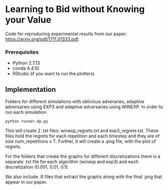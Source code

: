 # Learning to Bid without Knowing your Value

Code for reproducing experimental results from our paper: https://arxiv.org/pdf/1711.01333.pdf.

### Prerequisites

* Python 2.7.13
* conda 4.4.10 
* RStudio (if you want to run the plotters)

## Implementation

Folders for different simulations with oblivious adveraries, adaptive adversaries using EXP3 and adaptive adversaries using WINEXP. In order to run each simulation: 
```
python runner-dp.py
```
This will create 2 .txt files: winexp_regrets.txt and exp3_regrets.txt. These files hold the regrets for each repetition and each timestep and they are of size num_repetitions x T. Further, it will create a .png file, with the plot of regrets.

For the folders that create the graphs for different discretizations there is a separate .txt file for each algorithm (winexp and exp3) and each discretization (0.001, 0.01, 0.1). 

We also include .R files that extract the graphs along with the final .png that appear in our paper.
